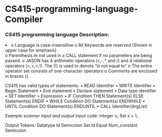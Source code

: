 # CS415-programming-language-Compiler

### CS415 programming language Description:</br>
<li>
o	Language is case-insensitive
o	All Keywords are reserved (Shown in upper case for emphasis)</br>
o	Parenthesis re not used in a CALL statement if no parameters are being passed.
o	JASON has 4 arithmetic operators (+,-,* and /) and 4 relational operators (=,>,<,!). The (!) is used to denote “is not equal to”
o	The entire operator set consists of one-character operators
o	Comments are enclosed in braces {}</li>

CS415 has valid types of statements:
•	READ Identifier
•	WRITE Identifier
•	Begin Statement
•	End statement
•	Declare statement
•	Data type identifier
•	SET Identifier = Expression
•	IF Condition THEN Statement(s) ELSE Statement(s) ENDIF
•	WHILE Condition DO Statement(s) ENDWHILE
•	UNTIL Condition DO Statement(s) ENDUNTIL
•	CALL Identifier(ArgList)

*Example scanner input and output*
Input code:
Integer x;
Set x = 1;

Output Tokens:
Datatype
Id
Semicolon
Set 
Id
Equal
Num_constant
Semicolon
